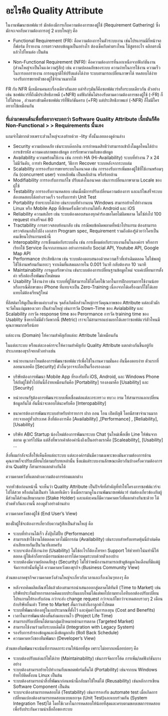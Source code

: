 # อะไรคือ Quality Attribute

ในงานพัฒนาซอฟต์แวร์ มักต้องมีการเก็บความต้องการของผู้ใช้ (Requirement Gathering) ซึ่งมักจะเจอกับความต้องการอยู่ 2 แบบใหญ่ๆ คือ

- Functional Requirement  (FR):   คือความต้องการในตัวระบบงาน เช่นโปรแกรมมีกี่หน้าจอ กี่ฟอร์ม กี่รายงาน การตรวจสอบข้อมูลเป็นอย่างไร ต้องเช็คกับค่าตรงไหน ใช้สูตรอะไร คลิกตรงนี้แล้วไปไหนต่อ เป็นต้น

- Non-Functional Requirement (NFR):  คือความต้องการที่นอกเหนือจากฟังก์ชันงาน (ส่วนใหญ๋จะเป็นในแง่ความรู้สึก) เช่น ความปลอดภัยของระบบ ความง่ายในการใช้งาน ความเร็วในการออกรายงาน การอนุญาติให้ปรับแต่งได้ง่าย ระบบสามารถเปลี่ยนภาษาได้  ทดสอบได้ง่าย รองรับการขยายตัวของผู้ใช้จำนวนมากได้

FR กับ NFR นี่เหมือนคนละเรื่องเดียวกันเลย แต่จริงๆมันก็คือซอฟต์แวร์หรือระบบเดียวกัน ตัวอย่างเช่น ซอฟต์แวร์ที่ถึงมีประสิทธิภาพดี (+NFR) แต่ฟังก์ชันไม่รองรับตามความต้องการของผู้ใช้ (-FR) ก็ไปไม่รอด , ส่วนตรงข้ามคือซอฟต์แวร์ที่ฟังก์ชันครบ (+FR) แต่ประสิทธิภาพแย่ (-NFR) ก็ไม่มีใครอยากใช้เหมือนกัน

### ที่เล่ามาตอนต้นเพื่อที่อยากจะบอกว่า Software Quality Attribute เนี้ยมันก็คือ Non-Functional > > Requirements นั้นเอง

แถมจำไม่ยากด้วยเพราะส่วนใหญ่จะลงท้ายด้วย -lity ทั้งนั้นเลยลองดูด้านล่าง

- Security            ความปลอดภัย เช่นระบบล๊อกอิน การกำหนดสิทธิว่าสามารถเข้าถึงโมดูลไหนได้บ้าง การเข้ารหัส ความคงสภาพของข้อมูล การรักษาความลับของข้อมูล
- Availability      ความพร้อมใช้งาน เช่น การทำ HA (Hi-Availability)  ระบบที่ทำงาน 7 x 24 ไม่มีวันดับ, การทำ Redundant, วิธีการ Recover ระบบหลังจากระบบล่ม
- Scalability     การรองรับการขยายระบบในอนาคต เช่น การรองรับการเพิ่มของผู้ใช้ที่ใช้งานพร้อมๆกัน (concurrent user) จากหลักพัน เป็นหลักล้าน หรือร้อยล้าน
- Modifiability    การรองรับการแก้ไข ปรับแต่งในอนาคต เช่นการเปลี่ยนภาษาตาม Locale ของผู้ใช้
- Testability         การรองรับกานทดสอบ เช่นเมื่อมีการปรับเปลี่ยนความต้องการ และแก้ไขเสร็จระบบต้องทดสอบได้อย่างรวดเร็ว รองรับการทำ Unit Test
- Portability         ย้ายระบบได้ง่าย เช่นระบบที่ทำงานบน Windows สามารถย้ายไปทำงานบน Linux หรือ Mobile App ที่เขียนครั้งเดียวทำงานได้ทั้ง Android และ iOS
- Reliability          ความสเถียร เช่น ระบบต้องตอบสนองทุกคำร้องขอโดยไม่ผิดพลาด ไม่ใช่ส่งไป 100 request ทำเสร็จแค่ 80
- Tractability       การตรวจสอบย้อนกลับ เช่น กรณีพบข้อผิดพลาดที่หน้าโปรแกรม ต้องสามารถตรวจย้อนกลับไปถึง เอกสาร Program spec, Requirement รวมถึงต้องรู้ด้วยว่าใครเป็นคนเขียนโปรแกรมหน้านี้
- Interopability    การเชื่อมต่อกับระบบอื่น เช่น การเชื่อมต่อกับระบบงานอื่นในองค์กร หรือการเรียกใช้ Service อื่นจากภายนอก อย่างการต่อกับ Social API, Youtube API, Google Map API
- Performance      ประสิทธิภาพ เช่น ระบบต้องตอบสนองด้วยความเร็วที่เท่าเดิมตลอด ไม่ใช่พอผู้ใช้ใช้งานพร้อมกันเยอะๆ จากเดิมที่แสดผลภายใน 0.001 วินาที กลับต้องรอ 10 วนาที
- Maintainability      การดูแลรักษาง่าน เช่นระบบต้องการเปลี่ยนฐานข้อมูลใหม่ จะแค่เปลี่ยนการตั้งค่า หรือต้องรื้อพัฒนาใหม่หมด
- Usability             ใช้งานง่าย เช่น ระบบที่ผู้ใช้สามารถใช้ได้โดยใช้เวลาในการฝึกอบรมการใช้งานน้อย หรือกรณีศึกษาของ iPhone ที่แทบจะเป็น Zero-Training เนื่องจากได้เครื่องมาก็ใช้ได้เลยแทบไม่ต้องเรียนรู้ใหม่

ที่ลิสต์มาให้ดูเป็นเพียงแค่บางส่วน จุดสังเกิตคือส่วนใหญ่การวัดคุณภาพของ Attribute แต่ละตัวมักจะวัดในแง่มุมของเวลา เป็นส่วนใหญ่ เช่นการวัด Down-Time ของ Avialability และ Scalability  การวัด response time ของ Perormance การวัด training time ของ Usablity ซึ่งหากไม่มีตัววัดพวกนี้ (Metric) เราจะไม่สามารถแบ่งแยกได้เลยว่าซอฟต์แวร์ตัวไหนมีคุณภาพมากหรือน้อย 

แต่ละงาน (Domain) ให้ความสำคัญกับแต่ละ Attribute ไม่เหมือนกัน

ในแต่ละระบบ หรือแต่ละองค์กรจะให้ความสำคัญกับ Quality Attribute แตกต่างกันขึ้นอยู่กับประเภทของธุรกิจยกตัวอย่างเช่น 

- หน่วยงานกลาโหมต้องการพัฒนาซอฟต์แวร์เพื่อใช้ในงานความมั่นคง อันนี้คงตอบง่าย ตัวแรกที่ลอยมาเลยคือ [Security] ตัวอื่นๆอาจจะถือเป็นเรื่องรองลงมา

- บริษัทต้องการพัฒนา Mobile App ที่รองรับทั้ง iOS, Android, และ Windows Phone  ให้กับผู้ใช้ทั่วไปอันนี้ก็ง่ายเหมือนกันคือ [Portability] รองลงมาคือ [Usability] และ [Security]

- หน่วยงานรัฐต้องการพัฒนาระบบเพื่อเชื่อมต่อแต่ละกระทรวง ทบวง กรม ให้สามารถแลกเปลี่ยนข้อมูลกันได้ อันนี้น่าจะตอบได้นะครับคือ [Interopability]

- ธนาคารต้องการพัฒนาระบบสำหรับทำรายการ ฝาก ถอน โอน เปิดบัญชี โดยมีสาขาจำนวนมากกระจายอยู่ทั่วประเทศ สิ่งที่ต้องการคือ [Availability] ,[Performance] , [Reliability], [Usability]

- บริษัท ABC Startup น้องใหม่ต้องการพัฒนาระบบ Chat รุ่นใหม่เพื่อเขี่ย Line ให้พ้นจากตลาด ดูเวอร์ไปนิด แต่สิ่งที่พวกเค้าต้องคำนึงถึงเป็นอย่างแรกคือ [Scaleability], [Usability] …

สิ่งที่ผมกำลังจะสื่อให้เห็นคือแต่ละระบบ แต่ละองค์กรมันมีความเฉพาะของมันความต้องการด้านคุณภาพก็จะปรับเปลี่ยนไปตามบริบทเหล่านั้น ซึ่งแม้แต่ระบบงานลักษณะเดียวกันบ้างครั้งความต้องการด้าน Quality ก็สามารถแตกต่างกันได้ 

ความคาดหวังที่แตกต่างความต้องการย่อมแตกต่าง

จากหัวข้อก่อนหน้านี้ จะเห็นว่า Quality Attribute เป็นปัจจัยที่สำคัญที่ทำให้โครงการซอฟต์แวร์จะไปได้สวย หรือล่มไม่เป็นท่า ได้เลยทีเดียว ซึ่งเมื่อเรามาดูในงานพัฒนาซอฟต์แวร์ ย่มต้องเกี่ยวข้องกับผู้มีส่วนได้ส่วนเสียมากมาย (Stake Holder) และแต่ละคนก็มีความคาดหวังที่แตกต่างกันซะด้วย ได้ปวดหัวกันละงานนี้ ลองดูตัวอย่างด้านล่าง

ความคาดหวังของผู้ใช้ (End User’s View)

ของฝั่งผู้ใช้จะต้องการเกี่ยวกับความรู้สึกเป็นส่วนใหญ่ คือ

- ระบบที่ทำงานได้เร็ว สั่งปุ้บได้ปั้บ (Performance)
- สามารถเข้าใช้งานได้ตลอดเวลาไม่มีการล่ม (Availability) เช่นระบบสำหรับเทรดหุ้นนี่ถ้าล่มคิดค่าเสียหายกันเป็นวินาทีเลยครับ
- ระบบจะต้องใช้งานง่าย (Usability) ไม่ใช่อะไรก็ต้องโทรหา Support ให้ช่วยทำโน่นทำนี่ให้ตลอด ผู้ใช้เค้าก็อยากมีอารมณ์ของการได้ควบคุมระบบด้วยตัวเองบ้าง
- ระบบต้องมีความปลอดภัยสูง (Security) ไม่ใช่ว่าพนักงานสามารถเข้าดูข้อมูลเงินเดือนที่มีแต่ผู้จัดการเท่านั้นที่ดูได้
ความคาดหวังของธุรกิจ (ฺBusiness Community View)

ส่วนของภาคธุรกิจความคาดหวังส่วนใหญ่จะเกี่ยวกับเวลาและเรื่องเงินๆทองๆ คือ

- หลังจากคิดผลิตภัณฑ์ได้แล้วต้องสามารถนำเสนอออกสู่ตลาดได้ทันที (Time to Market) 
เช่นบริษัทประกันฝ่ายการตลาดคิดแบบประกันแบบใหม่ได้แต่พอไปถามทางไอทีบอกต้องปรับเปลี่ยนโปรแกรมให้รองรับก่อน กว่าจะส่ง change request กว่าจะแก้ไขกว่าจะทดสอบรวบๆ 2 เดือน ถ้าบริษัทอื่นเค้า Time to Market สั้นกว่าเค้าก็เอาลูกค้าไปหมด
- ระบบที่พัฒนาต้องอยู่ในงบประมาณที่ตั้งไว้ และคุ้มค่าในการลงทุน (Cost and Benefits)
- เวลาในการพัฒนาต้องสั้นส่งมอบงานไว (Project Life Time)
- สามารถปรับเปลี่ยนได้ตามกลุ่มเป้าหมายด้านการตลาด (Targeted Market)
- สามารถใช้งานร่วมกับระบบเดิมได้ (Integration with Legacy System)
- รองรับการสำรองข้อมูลและดึงข้อมูลกลับ (Roll Back Schedule)
- ความคาดหวังของทีมพัฒนา (Developer’s View)

ส่วนของทีมพัฒนาจะเน้นที่การลดภาระงานให้น้อยที่สุด เพราะไม่อยากเหนื่อยบ่อยๆ คือ

- ระบบต้องปรับแต่งแก้ไขได้ง่าย (Maintainability) เช่นการจัดการโค้ด การเพิ่ม/ลดฟังก์ชันบางอย่าง
- ระบบต้องสามารถย้ายไปทำงานกับแพลตฟอร์มอื่นได้ (Portability) เช่นจากบน Windows ย้ายไปติดตั้งบน Linux เป็นต้น
- ระบบต้องสามารถนำสิ่งที่พัฒนาก่อนหน้านี้กลับมาใช้ใหม่ได้ (Reusability) เช่นหลักการเขียน Software Component เป็นต้น
- ระบบจะต้องสามารถทดสอบได้ (Testability) เช่นการรองรับ automate test  เมื่อเกิดการเปลี่ยนแปลงต้องสามารถทดสอบแบบแยกจุด (Unit Test)และแบบร่วมกัน (System Integration Test)ได้ โดยใช้เวลาในการทดสอบให้น้อยที่สุดและครบตามขอบเขตการทดสอบ เพื่อรับประกันความน่าเชื่อถือของระบบ

 
